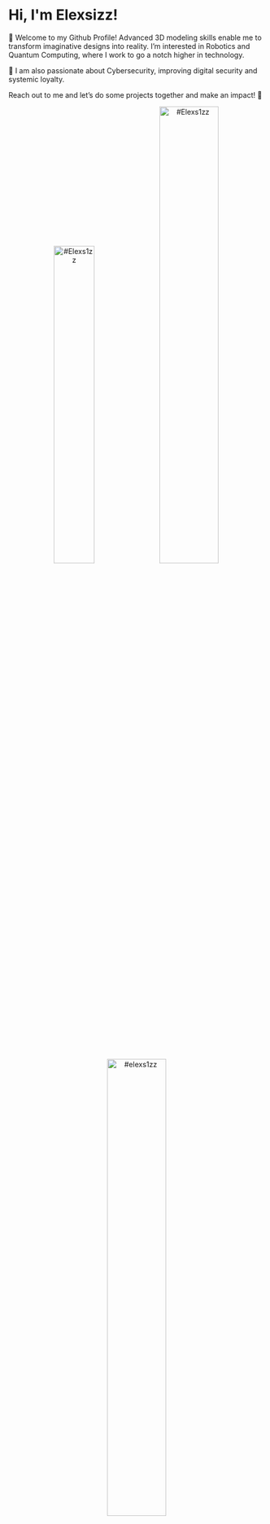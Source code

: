 # Hi, I'm Elexsizz! 
🚀 Welcome to my Github Profile! Advanced 3D modeling skills enable me to transform imaginative designs into reality. I’m interested in Robotics and Quantum Computing, where I work to go a notch higher in technology.

  🔐 I am also passionate about Cybersecurity, improving digital security and systemic loyalty.

Reach out to me and let’s do some projects together and make an impact! 🌟

<p align="center">
<img width="40%" src="https://github-readme-stats.vercel.app/api/top-langs?username=#Elexs1zz&show_icons=true&theme=dracula&title_color=ff8000&text_color=ffffff&bg_color=6a6a6a&locale=en&layout=compact&hide_border=true" alt="#Elexs1zz" /> 
<img width="48%" src="https://github-readme-stats.vercel.app/api?username=#Elexs1zz&show_icons=true&theme=dracula&title_color=ff8000&text_color=ffffff&bg_color=6a6a6a&locale=en&hide_border=true" alt="#Elexs1zz" />
<img width="48%" src="https://github-readme-streak-stats.herokuapp.com/?user=#elexs1zz&theme=highcontrast&hide_border=true" alt="#elexs1zz" />
</p>
<!---
Elexs1zz/Elexs1zz is a ✨ special ✨ repository because its `README.md` (this file) appears on your GitHub profile.
You can click the Preview link to take a look at your changes.
--->
